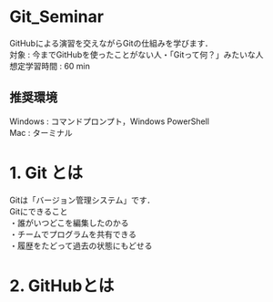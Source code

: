 # Git_Seminar
GitHubによる演習を交えながらGitの仕組みを学びます．  
対象 : 今までGitHubを使ったことがない人・「Gitって何？」みたいな人  
想定学習時間 : 60 min

## 推奨環境
Windows : コマンドプロンプト，Windows PowerShell  
Mac : ターミナル

# 1. Git とは
Gitは「バージョン管理システム」です．  
Gitにできること  
・誰がいつどこを編集したのかる    
・チームでプログラムを共有できる  
・履歴をたどって過去の状態にもどせる

# 2. GitHubとは

